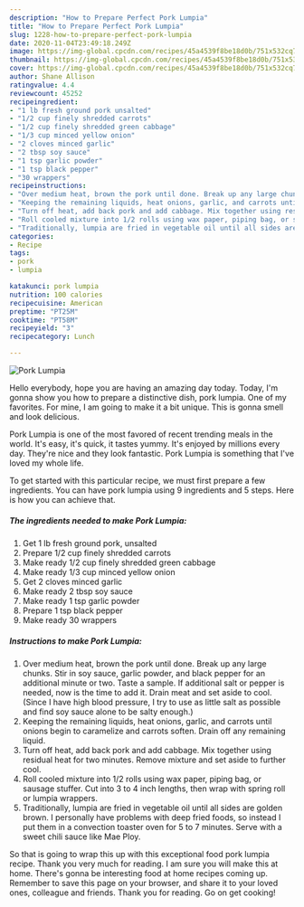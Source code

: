 ```yaml
---
description: "How to Prepare Perfect Pork Lumpia"
title: "How to Prepare Perfect Pork Lumpia"
slug: 1228-how-to-prepare-perfect-pork-lumpia
date: 2020-11-04T23:49:18.249Z
image: https://img-global.cpcdn.com/recipes/45a4539f8be18d0b/751x532cq70/pork-lumpia-recipe-main-photo.jpg
thumbnail: https://img-global.cpcdn.com/recipes/45a4539f8be18d0b/751x532cq70/pork-lumpia-recipe-main-photo.jpg
cover: https://img-global.cpcdn.com/recipes/45a4539f8be18d0b/751x532cq70/pork-lumpia-recipe-main-photo.jpg
author: Shane Allison
ratingvalue: 4.4
reviewcount: 45252
recipeingredient:
- "1 lb fresh ground pork unsalted"
- "1/2 cup finely shredded carrots"
- "1/2 cup finely shredded green cabbage"
- "1/3 cup minced yellow onion"
- "2 cloves minced garlic"
- "2 tbsp soy sauce"
- "1 tsp garlic powder"
- "1 tsp black pepper"
- "30 wrappers"
recipeinstructions:
- "Over medium heat, brown the pork until done. Break up any large chunks. Stir in soy sauce, garlic powder, and black pepper for an additional minute or two. Taste a sample. If additional salt or pepper is needed, now is the time to add it. Drain meat and set aside to cool. (Since I have high blood pressure, I try to use as little salt as possible and find soy sauce alone to be salty enough.)"
- "Keeping the remaining liquids, heat onions, garlic, and carrots until onions begin to caramelize and carrots soften. Drain off any remaining liquid."
- "Turn off heat, add back pork and add cabbage. Mix together using residual heat for two minutes. Remove mixture and set aside to further cool."
- "Roll cooled mixture into 1/2 rolls using wax paper, piping bag, or sausage stuffer. Cut into 3 to 4 inch lengths, then wrap with spring roll or lumpia wrappers."
- "Traditionally, lumpia are fried in vegetable oil until all sides are golden brown. I personally have problems with deep fried foods, so instead I put them in a convection toaster oven for 5 to 7 minutes. Serve with a sweet chili sauce like Mae Ploy."
categories:
- Recipe
tags:
- pork
- lumpia

katakunci: pork lumpia 
nutrition: 100 calories
recipecuisine: American
preptime: "PT25M"
cooktime: "PT58M"
recipeyield: "3"
recipecategory: Lunch

---
```



![Pork Lumpia](https://img-global.cpcdn.com/recipes/45a4539f8be18d0b/751x532cq70/pork-lumpia-recipe-main-photo.jpg)

Hello everybody, hope you are having an amazing day today. Today, I'm gonna show you how to prepare a distinctive dish, pork lumpia. One of my favorites. For mine, I am going to make it a bit unique. This is gonna smell and look delicious.

Pork Lumpia is one of the most favored of recent trending meals in the world. It's easy, it's quick, it tastes yummy. It's enjoyed by millions every day. They're nice and they look fantastic. Pork Lumpia is something that I've loved my whole life.




To get started with this particular recipe, we must first prepare a few ingredients. You can have pork lumpia using 9 ingredients and 5 steps. Here is how you can achieve that.

<!--inarticleads1-->

##### The ingredients needed to make Pork Lumpia:

1. Get 1 lb fresh ground pork, unsalted
1. Prepare 1/2 cup finely shredded carrots
1. Make ready 1/2 cup finely shredded green cabbage
1. Make ready 1/3 cup minced yellow onion
1. Get 2 cloves minced garlic
1. Make ready 2 tbsp soy sauce
1. Make ready 1 tsp garlic powder
1. Prepare 1 tsp black pepper
1. Make ready 30 wrappers




<!--inarticleads2-->

##### Instructions to make Pork Lumpia:

1. Over medium heat, brown the pork until done. Break up any large chunks. Stir in soy sauce, garlic powder, and black pepper for an additional minute or two. Taste a sample. If additional salt or pepper is needed, now is the time to add it. Drain meat and set aside to cool. (Since I have high blood pressure, I try to use as little salt as possible and find soy sauce alone to be salty enough.)
1. Keeping the remaining liquids, heat onions, garlic, and carrots until onions begin to caramelize and carrots soften. Drain off any remaining liquid.
1. Turn off heat, add back pork and add cabbage. Mix together using residual heat for two minutes. Remove mixture and set aside to further cool.
1. Roll cooled mixture into 1/2 rolls using wax paper, piping bag, or sausage stuffer. Cut into 3 to 4 inch lengths, then wrap with spring roll or lumpia wrappers.
1. Traditionally, lumpia are fried in vegetable oil until all sides are golden brown. I personally have problems with deep fried foods, so instead I put them in a convection toaster oven for 5 to 7 minutes. Serve with a sweet chili sauce like Mae Ploy.




So that is going to wrap this up with this exceptional food pork lumpia recipe. Thank you very much for reading. I am sure you will make this at home. There's gonna be interesting food at home recipes coming up. Remember to save this page on your browser, and share it to your loved ones, colleague and friends. Thank you for reading. Go on get cooking!
